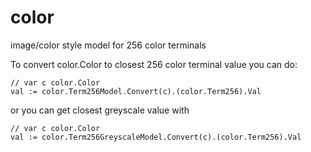 color
=====

image/color style model for 256 color terminals

To convert color.Color to closest 256 color terminal value you can do:

    // var c color.Color
    val := color.Term256Model.Convert(c).(color.Term256).Val

or you can get closest greyscale value with

    // var c color.Color
    val := color.Term256GreyscaleModel.Convert(c).(color.Term256).Val

